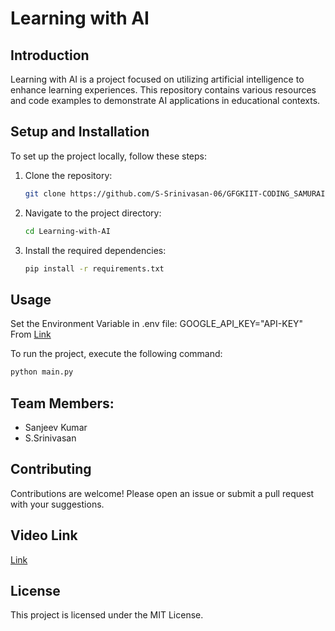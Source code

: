 # Learning with AI

## Introduction
Learning with AI is a project focused on utilizing artificial intelligence to enhance learning experiences. This repository contains various resources and code examples to demonstrate AI applications in educational contexts.

## Setup and Installation
To set up the project locally, follow these steps:

1. Clone the repository:
    ```bash
    git clone https://github.com/S-Srinivasan-06/GFGKIIT-CODING_SAMURAI-HYPERTHON
    ```
2. Navigate to the project directory:
    ```bash
    cd Learning-with-AI
    ```
3. Install the required dependencies:
    ```bash
    pip install -r requirements.txt
    ```

## Usage
Set the Environment Variable in .env file:
GOOGLE_API_KEY="API-KEY"
From [Link](https://aistudio.google.com/)

To run the project, execute the following command:
```bash
python main.py
```
## Team Members:
- Sanjeev Kumar
- S.Srinivasan


## Contributing
Contributions are welcome! Please open an issue or submit a pull request with your suggestions.

## Video Link
[Link](https://drive.google.com/file/d/1jnQhUx0JU3120k-oz_QvUSp_PzGEjNHt/view?usp=sharing)

## License
This project is licensed under the MIT License.
